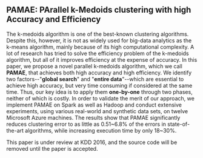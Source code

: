 ## PAMAE: PArallel k-Medoids clustering with high Accuracy and Efficiency

The k-medoids algorithm is one of the best-known clustering algorithms. Despite this, however, it is not as widely used for big-data analytics as the k-means algorithm, mainly because of its high computational complexity. A lot of research has tried to solve the efficiency problem of the k-medoids algorithm, but all of it improves efficiency at the expense of accuracy. In this paper, we propose a novel parallel k-medoids algorithm, which we call **PAMAE**, that achieves both high accuracy and high efficiency. We identify two factors--"**global search**" and "**entire data**"--which are essential to achieve high accuracy, but very time consuming if considered at the same time. Thus, our key idea is to apply them **one-by-one** through two phases, neither of which is costly. In order to validate the merit of our approach, we implement PAMAE on Spark as well as Hadoop and conduct extensive experiments, using various real-world and synthetic data sets, on twelve Microsoft Azure machines. The results show that PAMAE significantly reduces clustering error to as little as 0.51~6.8% of the errors in state-of-the-art algorithms, while increasing execution time by only 18~30%.

This paper is under review at KDD 2016, and the source code will be removed until the paper is accepted.
